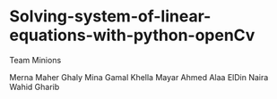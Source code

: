 # Solving-system-of-linear-equations-with-python-openCv

Team Minions

Merna Maher Ghaly
Mina Gamal Khella
Mayar Ahmed Alaa ElDin
Naira Wahid Gharib
